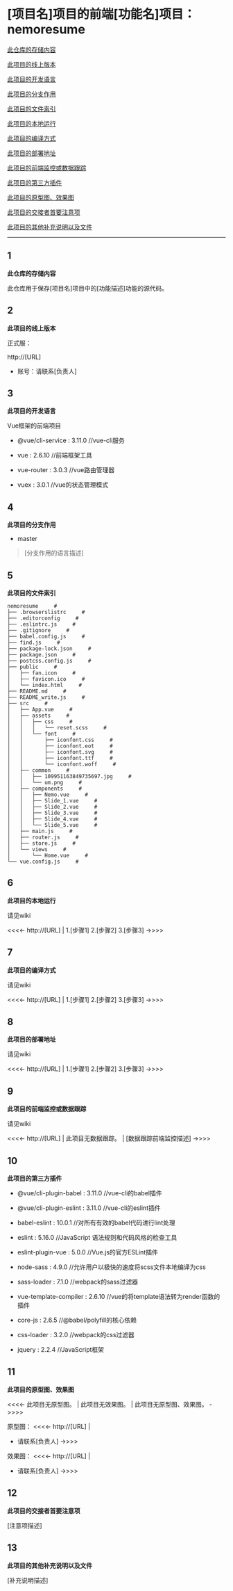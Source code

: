 # [项目名]项目的前端[功能名]项目：nemoresume
 
[ 此仓库的存储内容 ](#1)
 
 
[ 此项目的线上版本 ](#2)
 
 
[ 此项目的开发语言 ](#3)
 
 
[ 此项目的分支作用 ](#4)
 
 
[ 此项目的文件索引 ](#5)
 
 
[ 此项目的本地运行 ](#6)
 
 
[ 此项目的编译方式 ](#7)
 
 
[ 此项目的部署地址 ](#8)
 
 
[ 此项目的前端监控或数据跟踪 ](#9)
 
 
[ 此项目的第三方插件 ](#10)
 
 
[ 此项目的原型图、效果图 ](#11)
 
 
[ 此项目的交接者首要注意项 ](#12)
 
 
[ 此项目的其他补充说明以及文件 ](#13)
 
---
 
## 1
**此仓库的存储内容**
 
此仓库用于保存[项目名]项目中的[功能描述]功能的源代码。
 
 
## 2
**此项目的线上版本**
 
正式服：
 
http://[URL]
 
- 账号：请联系[负责人]
 
 
## 3
**此项目的开发语言**
 
Vue框架的前端项目
 
- @vue/cli-service :  3.11.0  //vue-cli服务
 
- vue :  2.6.10  //前端框架工具
 
- vue-router :  3.0.3  //vue路由管理器
 
- vuex :  3.0.1  //vue的状态管理模式
 
 
## 4
**此项目的分支作用**
 
- master
> [分支作用的语言描述]
 
 
## 5
**此项目的文件索引**
 
```
nemoresume     #
├── .browserslistrc     #
├── .editorconfig     #
├── .eslintrc.js     #
├── .gitignore     #
├── babel.config.js     #
├── find.js     #
├── package-lock.json     #
├── package.json     #
├── postcss.config.js     #
├── public     #
│   ├── fan.icon     #
│   ├── favicon.ico     #
│   └── index.html     #
├── README.md     #
├── README_write.js     #
├── src     #
│   ├── App.vue     #
│   ├── assets     #
│   │   ├── css     #
│   │   │   └── reset.scss     #
│   │   └── font     #
│   │       ├── iconfont.css     #
│   │       ├── iconfont.eot     #
│   │       ├── iconfont.svg     #
│   │       ├── iconfont.ttf     #
│   │       └── iconfont.woff     #
│   ├── common     #
│   │   ├── 109951163849735697.jpg     #
│   │   └── um.png     #
│   ├── components     #
│   │   ├── Nemo.vue     #
│   │   ├── Slide_1.vue     #
│   │   ├── Slide_2.vue     #
│   │   ├── Slide_3.vue     #
│   │   ├── Slide_4.vue     #
│   │   └── Slide_5.vue     #
│   ├── main.js     #
│   ├── router.js     #
│   ├── store.js     #
│   └── views     #
│       └── Home.vue     #
└── vue.config.js     #
```
 
 
## 6
**此项目的本地运行**
 
请见wiki
 
<<<<-
http://[URL]
|
1.[步骤1]
2.[步骤2]
3.[步骤3]
->>>>
 
 
## 7
**此项目的编译方式**
 
请见wiki
 
<<<<-
http://[URL]
|
1.[步骤1]
2.[步骤2]
3.[步骤3]
->>>>
 
 
## 8
**此项目的部署地址**
 
请见wiki
 
<<<<-
http://[URL]
|
1.[步骤1]
2.[步骤2]
3.[步骤3]
->>>>
 
 
## 9
**此项目的前端监控或数据跟踪**
 
请见wiki
 
<<<<-
http://[URL]
|
此项目无数据跟踪。
|
[数据跟踪前端监控描述]
->>>>
 
 
## 10
**此项目的第三方插件**
 
- @vue/cli-plugin-babel :  3.11.0  //vue-cli的babel插件
 
- @vue/cli-plugin-eslint :  3.11.0  //vue-cli的eslint插件
 
- babel-eslint :  10.0.1  //对所有有效的babel代码进行lint处理
 
- eslint :  5.16.0  //JavaScript 语法规则和代码风格的检查工具
 
- eslint-plugin-vue :  5.0.0  //Vue.js的官方ESLint插件
 
- node-sass :  4.9.0  //允许用户以极快的速度将scss文件本地编译为css
 
- sass-loader :  7.1.0  //webpack的sass过滤器
 
- vue-template-compiler :  2.6.10  //vue的将template语法转为render函数的插件
 
- core-js :  2.6.5  //@babel/polyfill的核心依赖
 
- css-loader :  3.2.0  //webpack的css过滤器
 
- jquery :  2.2.4  //JavaScript框架
 
 
## 11
**此项目的原型图、效果图**
 
<<<<-
此项目无原型图。
|
此项目无效果图。
|
此项目无原型图、效果图。
->>>>
 
原型图：
<<<<-
http://[URL]
|
- 请联系[负责人]
->>>>
 
效果图：
<<<<-
http://[URL]
|
- 请联系[负责人]
->>>>
 
 
## 12
**此项目的交接者首要注意项**
 
[注意项描述]
 
 
## 13
**此项目的其他补充说明以及文件**
 
[补充说明描述]
 
